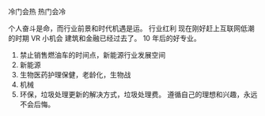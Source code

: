 冷门会热
热门会冷

个人奋斗是命，而行业前景和时代机遇是运。
行业红利
现在刚好赶上互联网低潮的时期
VR 小机会
建筑和金融已经过去了。
10 年后的好专业。
1. 禁止销售燃油车的时间点，新能源行业发展空间
2. 新能源
3. 生物医药护理保健，老龄化，生物战
4. 机械
5. 环保，垃圾处理更新的解决方式，垃圾处理费。
遵循自己的理想和兴趣，永远不会后悔。
